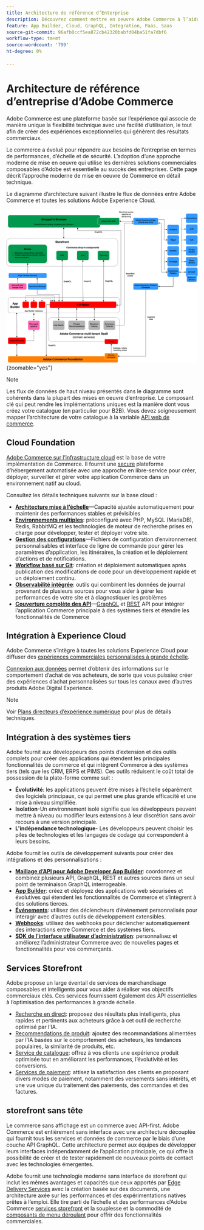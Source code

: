 ```yaml
---
title: Architecture de référence d’Enterprise
description: Découvrez comment mettre en oeuvre Adobe Commerce à l’aide de la dernière technologie de commerce composable d’Adobe.
feature: App Builder, Cloud, GraphQL, Integration, Paas, Saas
source-git-commit: 96afb0ccf5ea872cb42320babfd04ba51fa7dbf6
workflow-type: tm+mt
source-wordcount: '799'
ht-degree: 0%

---
```



# Architecture de référence d’entreprise d’Adobe Commerce

Adobe Commerce est une plateforme basée sur l’expérience qui associe de manière unique la flexibilité technique avec une facilité d’utilisation, le tout afin de créer des expériences exceptionnelles qui génèrent des résultats commerciaux.

Le commerce a évolué pour répondre aux besoins de l’entreprise en termes de performances, d’échelle et de sécurité. L’adoption d’une approche moderne de mise en oeuvre qui utilise les dernières solutions commerciales composables d’Adobe est essentielle au succès des entreprises. Cette page décrit l’approche moderne de mise en oeuvre de Commerce en détail technique.

Le diagramme d’architecture suivant illustre le flux de données entre Adobe Commerce et toutes les solutions Adobe Experience Cloud.

![Schéma architectural montrant comment Adobe Commerce se connecte aux solutions Experience Cloud](../../assets/playbooks/commerce-architecture-v2.svg){zoomable=&quot;yes&quot;}

>[!NOTE]
>
>Les flux de données de haut niveau présentés dans le diagramme sont cohérents dans la plupart des mises en oeuvre d’entreprise. Le composant clé qui peut rendre les implémentations uniques est la manière dont vous créez votre catalogue (en particulier pour B2B). Vous devez soigneusement mapper l’architecture de votre catalogue à la variable [API web de commerce](https://developer.adobe.com/commerce/webapi/get-started/).

## Cloud Foundation

[Adobe Commerce sur l’infrastructure cloud](https://experienceleague.adobe.com/en/docs/commerce-cloud-service/user-guide/overview) est la base de votre implémentation de Commerce. Il fournit une [secure](../../security-and-compliance/shared-responsibility.md) plateforme d’hébergement automatisée avec une approche en libre-service pour créer, déployer, surveiller et gérer votre application Commerce dans un environnement natif au cloud.

Consultez les détails techniques suivants sur la base cloud :

- [**Architecture mise à l’échelle**](https://experienceleague.adobe.com/en/docs/commerce-cloud-service/user-guide/architecture/scaled-architecture)—Capacité ajustée automatiquement pour maintenir des performances stables et prévisibles
- [**Environnements multiples**](https://experienceleague.adobe.com/en/docs/commerce-cloud-service/user-guide/architecture/pro-architecture): préconfiguré avec PHP, MySQL (MariaDB), Redis, RabbitMQ et les technologies de moteur de recherche prises en charge pour développer, tester et déployer votre site.
- [**Gestion des configurations**](https://experienceleague.adobe.com/en/docs/commerce-cloud-service/user-guide/configure/overview)—Fichiers de configuration d’environnement personnalisables et interface de ligne de commande pour gérer les paramètres d’application, les itinéraires, la création et le déploiement d’actions et de notifications.
- [**Workflow basé sur Git**](https://experienceleague.adobe.com/en/docs/commerce-cloud-service/user-guide/architecture/pro-develop-deploy-workflow): création et déploiement automatiques après publication des modifications de code pour un développement rapide et un déploiement continu.
- [**Observabilité intégrée**](https://experienceleague.adobe.com/en/docs/commerce-cloud-service/user-guide/monitor/performance): outils qui combinent les données de journal provenant de plusieurs sources pour vous aider à gérer les performances de votre site et à diagnostiquer les problèmes
- [**Couverture complète des API**](https://developer.adobe.com/commerce/webapi/get-started/)—[GraphQL](https://developer.adobe.com/commerce/webapi/graphql/) et [REST](https://developer.adobe.com/commerce/webapi/rest) API pour intégrer l’application Commerce principale à des systèmes tiers et étendre les fonctionnalités de Commerce

## Intégration à Experience Cloud

Adobe Commerce s’intègre à toutes les solutions Experience Cloud pour diffuser des [expériences commerciales personnalisées à grande échelle](https://experienceleague.adobe.com/en/docs/commerce-admin/customers/customers-menu/personalize-scale#customers-menu).

[Connexion aux données](https://experienceleague.adobe.com/en/docs/commerce-merchant-services/data-connection/overview) permet d’obtenir des informations sur le comportement d’achat de vos acheteurs, de sorte que vous puissiez créer des expériences d’achat personnalisées sur tous les canaux avec d’autres produits Adobe Digital Experience.

>[!NOTE]
>
>Voir [Plans directeurs d’expérience numérique](https://experienceleague.adobe.com/en/docs/blueprints-learn/architecture/overview) pour plus de détails techniques.


## Intégration à des systèmes tiers

Adobe fournit aux développeurs des points d’extension et des outils complets pour créer des applications qui étendent les principales fonctionnalités de commerce et qui intègrent Commerce à des systèmes tiers (tels que les CRM, ERPS et PIMS). Ces outils réduisent le coût total de possession de la plate-forme comme suit :

- **Évolutivité**: les applications peuvent être mises à l’échelle séparément des logiciels principaux, ce qui permet une plus grande efficacité et une mise à niveau simplifiée.
- **Isolation**-Un environnement isolé signifie que les développeurs peuvent mettre à niveau ou modifier leurs extensions à leur discrétion sans avoir recours à une version principale.
- **L&#39;indépendance technologique**- Les développeurs peuvent choisir les piles de technologies et les langages de codage qui correspondent à leurs besoins.

Adobe fournit les outils de développement suivants pour créer des intégrations et des personnalisations :

- [**Maillage d’API pour Adobe Developer App Builder**](https://developer.adobe.com/graphql-mesh-gateway/): coordonnez et combinez plusieurs API, GraphQL, REST et autres sources dans un seul point de terminaison GraphQL interrogeable.
- [**App Builder**](https://developer.adobe.com/app-builder/docs/overview/): créez et déployez des applications web sécurisées et évolutives qui étendent les fonctionnalités de Commerce et s’intègrent à des solutions tierces.
- [**Événements**](https://developer.adobe.com/commerce/extensibility/events/): utilisez des déclencheurs d’événement personnalisés pour interagir avec d’autres outils de développement extensibles.
- [**Webhooks**](https://developer.adobe.com/commerce/extensibility/webhooks/): utilisez des webhooks pour déclencher automatiquement des interactions entre Commerce et des systèmes tiers.
- [**SDK de l’interface utilisateur d’administration**](https://developer.adobe.com/commerce/extensibility/admin-ui-sdk/): personnalisez et améliorez l’administrateur Commerce avec de nouvelles pages et fonctionnalités pour vos commerçants.

## Services Storefront

Adobe propose un large éventail de services de marchandisage composables et intelligents pour vous aider à réaliser vos objectifs commerciaux clés. Ces services fournissent également des API essentielles à l’optimisation des performances à grande échelle.

- [Recherche en direct](https://experienceleague.adobe.com/en/docs/commerce-merchant-services/live-search/overview): proposez des résultats plus intelligents, plus rapides et pertinents aux acheteurs grâce à cet outil de recherche optimisé par l’IA.
- [Recommendations de produit](https://experienceleague.adobe.com/en/docs/commerce-merchant-services/product-recommendations/overview): ajoutez des recommandations alimentées par l’IA basées sur le comportement des acheteurs, les tendances populaires, la similarité de produits, etc.
- [Service de catalogue](https://experienceleague.adobe.com/en/docs/commerce-merchant-services/catalog-service/guide-overview): offrez à vos clients une expérience produit optimisée tout en améliorant les performances, l’évolutivité et les conversions.
- [Services de paiement](https://experienceleague.adobe.com/en/docs/commerce-merchant-services/payment-services/guide-overview): attisez la satisfaction des clients en proposant divers modes de paiement, notamment des versements sans intérêts, et une vue unique du traitement des paiements, des commandes et des factures.

## storefront sans tête

Le commerce sans affichage est un commerce avec API-first. Adobe Commerce est entièrement sans interface avec une architecture découplée qui fournit tous les services et données de commerce par le biais d’une couche API GraphQL. Cette architecture permet aux équipes de développer leurs interfaces indépendamment de l’application principale, ce qui offre la possibilité de créer et de tester rapidement de nouveaux points de contact avec les technologies émergentes.

Adobe fournit une technologie moderne sans interface de storefront qui inclut les mêmes avantages et capacités que ceux apportés par [Edge Delivery Services](https://www.aem.live/home) avec la création basée sur des documents, une architecture axée sur les performances et des expérimentations natives prêtes à l’emploi. Elle tire parti de l’échelle et des performances d’Adobe Commerce [services storefront](#storefront-services) et la souplesse et la commodité de [composants de menu déroulant](https://experienceleague.adobe.com/developer/commerce/storefront/) pour offrir des fonctionnalités commerciales.
